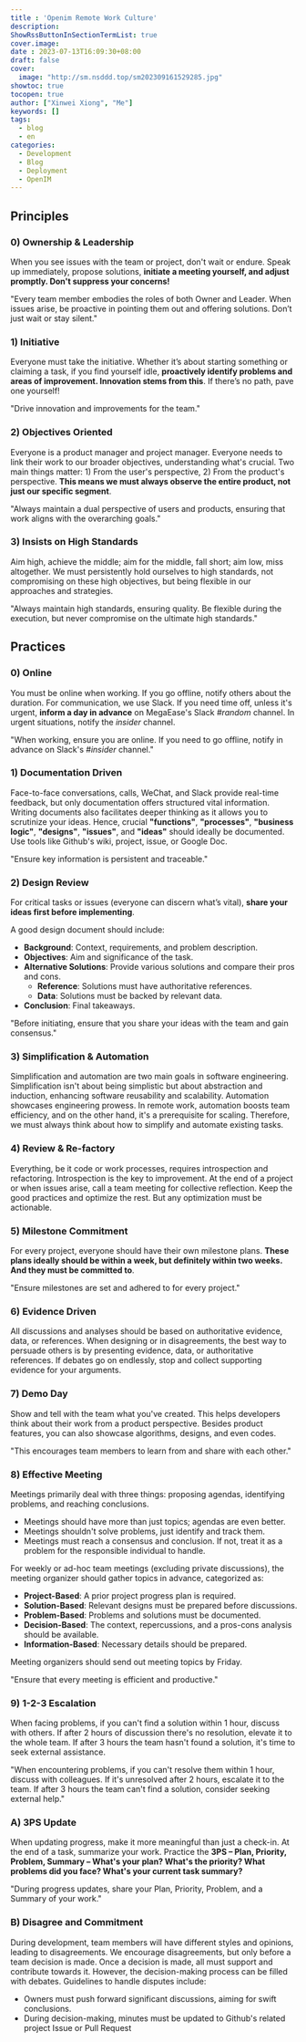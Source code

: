 ```yaml
---
title : 'Openim Remote Work Culture'
description:
ShowRssButtonInSectionTermList: true
cover.image:
date : 2023-07-13T16:09:30+08:00
draft: false
cover:
  image: "http://sm.nsddd.top/sm202309161529285.jpg"
showtoc: true
tocopen: true
author: ["Xinwei Xiong", "Me"]
keywords: []
tags:
  - blog
  - en
categories:
  - Development
  - Blog
  - Deployment
  - OpenIM
---
```


## Principles

### 0) Ownership & Leadership

When you see issues with the team or project, don't wait or endure. Speak up immediately, propose solutions, **initiate a meeting yourself, and adjust promptly. Don't suppress your concerns!**

"Every team member embodies the roles of both Owner and Leader. When issues arise, be proactive in pointing them out and offering solutions. Don’t just wait or stay silent."

### 1) Initiative

Everyone must take the initiative. Whether it’s about starting something or claiming a task, if you find yourself idle, **proactively identify problems and areas of improvement. Innovation stems from this**. If there’s no path, pave one yourself!

"Drive innovation and improvements for the team."

### 2) Objectives Oriented

Everyone is a product manager and project manager. Everyone needs to link their work to our broader objectives, understanding what's crucial. Two main things matter: 1) From the user's perspective, 2) From the product's perspective. **This means we must always observe the entire product, not just our specific segment**.

"Always maintain a dual perspective of users and products, ensuring that work aligns with the overarching goals."

### 3) Insists on High Standards

Aim high, achieve the middle; aim for the middle, fall short; aim low, miss altogether. We must persistently hold ourselves to high standards, not compromising on these high objectives, but being flexible in our approaches and strategies.

"Always maintain high standards, ensuring quality. Be flexible during the execution, but never compromise on the ultimate high standards."

## Practices

### 0) Online

You must be online when working. If you go offline, notify others about the duration. For communication, we use Slack. If you need time off, unless it's urgent, **inform a day in advance** on MegaEase's Slack *#random* channel. In urgent situations, notify the *insider* channel.

"When working, ensure you are online. If you need to go offline, notify in advance on Slack's *#insider* channel."

### 1) Documentation Driven

Face-to-face conversations, calls, WeChat, and Slack provide real-time feedback, but only documentation offers structured vital information. Writing documents also facilitates deeper thinking as it allows you to scrutinize your ideas. Hence, crucial **"functions"**, **"processes"**, **"business logic"**, **"designs"**, **"issues"**, and **"ideas"** should ideally be documented. Use tools like Github's wiki, project, issue, or Google Doc.

"Ensure key information is persistent and traceable."

### 2) Design Review

For critical tasks or issues (everyone can discern what’s vital), **share your ideas first before implementing**.

A good design document should include:

- **Background**: Context, requirements, and problem description.
- **Objectives**: Aim and significance of the task.
- **Alternative Solutions**: Provide various solutions and compare their pros and cons.
  - **Reference**: Solutions must have authoritative references.
  - **Data**: Solutions must be backed by relevant data.
- **Conclusion**: Final takeaways.

"Before initiating, ensure that you share your ideas with the team and gain consensus."

### 3) Simplification & Automation

Simplification and automation are two main goals in software engineering. Simplification isn't about being simplistic but about abstraction and induction, enhancing software reusability and scalability. Automation showcases engineering prowess. In remote work, automation boosts team efficiency, and on the other hand, it's a prerequisite for scaling. Therefore, we must always think about how to simplify and automate existing tasks.

### 4) Review & Re-factory

Everything, be it code or work processes, requires introspection and refactoring. Introspection is the key to improvement. At the end of a project or when issues arise, call a team meeting for collective reflection. Keep the good practices and optimize the rest. But any optimization must be actionable.

### 5) Milestone Commitment

For every project, everyone should have their own milestone plans. **These plans ideally should be within a week, but definitely within two weeks. And they must be committed to**.

"Ensure milestones are set and adhered to for every project."

### 6) Evidence Driven

All discussions and analyses should be based on authoritative evidence, data, or references. When designing or in disagreements, the best way to persuade others is by presenting evidence, data, or authoritative references. If debates go on endlessly, stop and collect supporting evidence for your arguments.

### 7) Demo Day

Show and tell with the team what you've created. This helps developers think about their work from a product perspective. Besides product features, you can also showcase algorithms, designs, and even codes.

"This encourages team members to learn from and share with each other."

### 8) Effective Meeting

Meetings primarily deal with three things: proposing agendas, identifying problems, and reaching conclusions.

- Meetings should have more than just topics; agendas are even better.
- Meetings shouldn't solve problems, just identify and track them.
- Meetings must reach a consensus and conclusion. If not, treat it as a problem for the responsible individual to handle.

For weekly or ad-hoc team meetings (excluding private discussions), the meeting organizer should gather topics in advance, categorized as:

- **Project-Based**: A prior project progress plan is required.
- **Solution-Based**: Relevant designs must be prepared before discussions.
- **Problem-Based**: Problems and solutions must be documented.
- **Decision-Based**: The context, repercussions, and a pros-cons analysis should be available.
- **Information-Based**: Necessary details should be prepared.

Meeting organizers should send out meeting topics by Friday.

"Ensure that every meeting is efficient and productive."

### 9) 1-2-3 Escalation

When facing problems, if you can't find a solution within 1 hour, discuss with others. If after 2 hours of discussion there's no resolution, elevate it to the whole team. If after 3 hours the team hasn't found a solution, it's time to seek external assistance.

"When encountering problems, if you can't resolve them within 1 hour, discuss with colleagues. If it's unresolved after 2 hours, escalate it to the team. If after 3 hours the team can't find a solution, consider seeking external help."

### A) 3PS Update

When updating progress, make it more meaningful than just a check-in. At the end of a task, summarize your work. Practice the **3PS – Plan, Priority, Problem, Summary – What's your plan? What's the priority? What problems did you face? What's your current task summary?**

"During progress updates, share your Plan, Priority, Problem, and a Summary of your work."

### B) Disagree and Commitment

During development, team members will have different styles and opinions, leading to disagreements. We encourage disagreements, but only before a team decision is made. Once a decision is made, all must support and contribute towards it. However, the decision-making process can be filled with debates. Guidelines to handle disputes include:

- Owners must push forward significant discussions, aiming for swift conclusions.
- During decision-making, minutes must be updated to Github's related project Issue or Pull Request